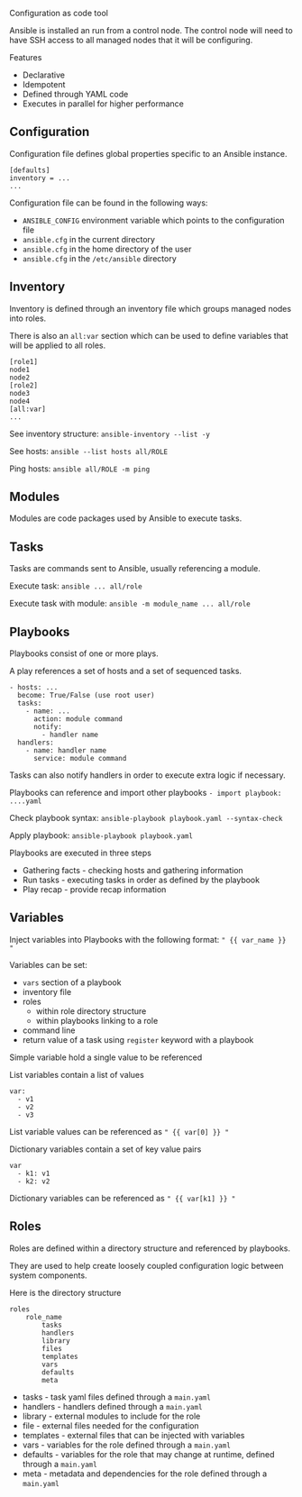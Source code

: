 Configuration as code tool

Ansible is installed an run from a control node. The control node will need to have SSH access to all managed nodes that it will be configuring.

Features
- Declarative
- Idempotent
- Defined through YAML code
- Executes in parallel for higher performance


## Configuration

Configuration file defines global properties specific to an Ansible instance.

```
[defaults]
inventory = ...
...
```

Configuration file can be found in the following ways:
- `ANSIBLE_CONFIG` environment variable which points to the configuration file
- `ansible.cfg` in the current directory
- `ansible.cfg` in the home directory of the user
- `ansible.cfg` in the `/etc/ansible` directory


## Inventory

Inventory is defined through an inventory file which groups managed nodes into roles.

There is also an `all:var` section which can be used to define variables that will be applied to all roles.

```
[role1]
node1
node2
[role2]
node3
node4
[all:var]
...
```

See inventory structure: `ansible-inventory --list -y`

See hosts: `ansible --list hosts all/ROLE`

Ping hosts: `ansible all/ROLE -m ping`


## Modules

Modules are code packages used by Ansible to execute tasks.


## Tasks

Tasks are commands sent to Ansible, usually referencing a module.

Execute task: `ansible ... all/role`

Execute task with module: `ansible -m module_name ... all/role`


## Playbooks

Playbooks consist of one or more plays. 

A play references a set of hosts and a set of sequenced tasks.

```
- hosts: ...
  become: True/False (use root user)
  tasks:
    - name: ...
      action: module command
	  notify:
	    - handler name
  handlers:
	- name: handler name
	  service: module command
```

Tasks can also notify handlers in order to execute extra logic if necessary. 

Playbooks can reference and import other playbooks
`- import playbook: ....yaml`

Check playbook syntax: `ansible-playbook playbook.yaml --syntax-check`

Apply playbook: `ansible-playbook playbook.yaml`

Playbooks are executed in three steps
- Gathering facts - checking hosts and gathering information
- Run tasks - executing tasks in order as defined by the playbook
- Play recap - provide recap information


## Variables

Inject variables into Playbooks with the following format: `" {{ var_name }} "`

Variables can be set:
- `vars` section of a playbook
- inventory file
- roles
	- within role directory structure
	- within playbooks linking to a role
- command line
- return value of a task using `register` keyword with a playbook

Simple variable hold a single value to be referenced

List variables contain a list of values
```
var:
  - v1
  - v2
  - v3
```
List variable values can be referenced as `" {{ var[0] }} "`

Dictionary variables contain a set of key value pairs
```
var
  - k1: v1
  - k2: v2
```
Dictionary variables can be referenced as `" {{ var[k1] }} "`


## Roles

Roles are defined within a directory structure and referenced by playbooks.

They are used to help create loosely coupled configuration logic between system components.

Here is the directory structure
```
roles
	role_name
		tasks
		handlers
		library
		files
		templates
		vars
		defaults
		meta
```

- tasks - task yaml files defined through a `main.yaml`
- handlers - handlers defined through a `main.yaml`
- library - external modules to include for the role
- file - external files needed for the configuration
- templates - external files that can be injected with variables
- vars - variables for the role defined through a `main.yaml`
- defaults - variables for the role that may change at runtime, defined through a `main.yaml`
- meta - metadata and dependencies for the role defined through a `main.yaml`
